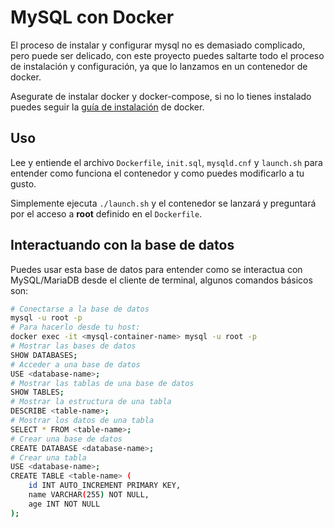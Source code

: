 # MySQL con Docker

El proceso de instalar y configurar mysql no es demasiado complicado, pero puede ser delicado, con este proyecto puedes saltarte todo el proceso de instalación y configuración, ya que lo lanzamos en un contenedor de docker.

Asegurate de instalar docker y docker-compose, si no lo tienes instalado puedes seguir la [guía de instalación](https://docs.docker.com/engine/install/ubuntu/) de docker.

## Uso

Lee y entiende el archivo `Dockerfile`, `init.sql`, `mysqld.cnf` y `launch.sh` para entender como funciona el contenedor y como puedes modificarlo a tu gusto.

Simplemente ejecuta `./launch.sh` y el contenedor se lanzará y preguntará por el acceso a **root** definido en el `Dockerfile`.

## Interactuando con la base de datos

Puedes usar esta base de datos para entender como se interactua con MySQL/MariaDB desde el cliente de terminal, algunos comandos básicos son:

```bash
# Conectarse a la base de datos
mysql -u root -p
# Para hacerlo desde tu host:
docker exec -it <mysql-container-name> mysql -u root -p
# Mostrar las bases de datos
SHOW DATABASES; 
# Acceder a una base de datos
USE <database-name>;
# Mostrar las tablas de una base de datos
SHOW TABLES;
# Mostrar la estructura de una tabla
DESCRIBE <table-name>;
# Mostrar los datos de una tabla
SELECT * FROM <table-name>;
# Crear una base de datos
CREATE DATABASE <database-name>;
# Crear una tabla
USE <database-name>;
CREATE TABLE <table-name> (
    id INT AUTO_INCREMENT PRIMARY KEY,
    name VARCHAR(255) NOT NULL,
    age INT NOT NULL
);
```
